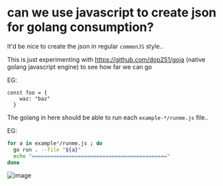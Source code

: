 # can we use javascript to create json for golang consumption?
It'd be nice to create the json in regular `commonJS` style..

This is just experimenting with https://github.com/dop251/goja (native golang javascript engine) to see how far we can go

EG:
```
const foo = {
    waz: "baz"
  }
```

The golang in here should be able to run each `example-*/runme.js` file..

EG:

```bash
for a in example*/runme.js ; do
  go run . --file "${a}"
  echo "============================================"
done
```
![image](https://user-images.githubusercontent.com/462087/198570020-d9aed9e9-1c9f-4d6c-925b-1ed102452845.png)
